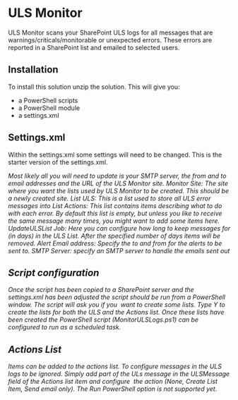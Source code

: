 # ULS Monitor
ULS Monitor scans your SharePoint ULS logs for all messages that are warnings/criticals/monitorable or unexpected errors. These errors are reported in a SharePoint list and emailed to selected users.
## Installation
To install this solution unzip the solution. This will give you:
* a PowerShell scripts 
* a PowerShell module
* a settings.xml
## Settings.xml
Within the settings.xml some settings will need to be changed.
This is the starter version of the settings.xml. 
<Settings>
    <Monitor Site="http://devsp.mydev.local/ULSMonitor">
    <Lists>
       <List Name="ULS" Url="ULS" />
       <List Name="Actions" Url="Actions" />
    </Lists>
    <Jobs>
      <Job Name="UpdateULSList" ExpireAfter="2" Frequency="5" >
        <Alerts>
         <Alert Type="email" >
          <Address From="NoReply@mydev.local" To="Test@mydev.local" />
         </Alert>
        </Alerts>
      </Job>
    </Jobs>
    </Monitor>
    <SMTP Server="devsp.mydev.local">
    </SMTP>
</Settings>
Most likely all you will need to update is your SMTP server, the from and to email addresses and the URL of the ULS Monitor site.
*Monitor Site:* The site where you want the lists used by ULS Monitor to be created. This should be a newly created site.
*List ULS:* This is a list used to store all ULS error messages into
*List Actions:* This list contains items describing what to do with each error. By default this list is empty, but unless you like to receive the same message many times, you might want to add some items here.
*UpdateULSList Job:* Here you can configure how long to keep messages for (in days) in the ULS List. After the specified number of days items will be removed.
*Alert Email address:* Specify the to and from for the alerts to be sent to.
*SMTP Server*: specify an SMTP server to handle the emails sent out
## Script configuration
Once the script has been copied to a SharePoint server and the settings.xml has been adjusted the script should be run from a PowerShell window.
The script will ask you if you  want to create some lists. Type Y to create the lists for both the ULS and the Actions list.
Once these lists have been created the PowerShell script (MonitorULSLogs.ps1) can be configured to run as a scheduled task.
## Actions List
Items can be added to the actions list. To configure messages in the ULS logs to be ignored. Simply add part of the ULs message in the ULSMessage field of the Actions list item and configure  the action (None, Create List Item, Send email only). The Run PowerShell option is not supported yet.
